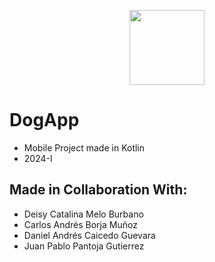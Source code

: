 <p align='center'>
  <img width='120' heigth='135' src='https://user-images.githubusercontent.com/62605744/171186764-43f7aae0-81a9-4b6e-b4ce-af963564eafb.png'>
</p>

# DogApp
- Mobile Project made in Kotlin
- 2024-I

## Made in Collaboration With:
- Deisy Catalina Melo Burbano
- Carlos Andrés Borja Muñoz
- Daniel Andrés Caicedo Guevara
- Juan Pablo Pantoja Gutierrez
